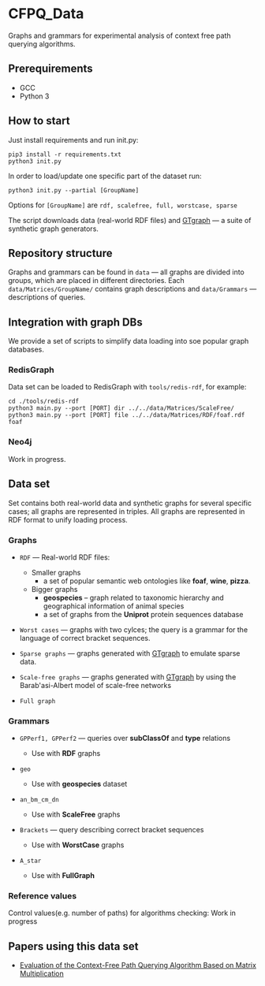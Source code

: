 # CFPQ_Data

Graphs and grammars for experimental analysis of context free path querying algorithms.

## Prerequirements
* GCC
* Python 3

## How to start

Just install requirements and run init.py: 

```
pip3 install -r requirements.txt
python3 init.py
```

In order to load/update one specific part of the dataset run:
```
python3 init.py --partial [GroupName]
```
Options for ```[GroupName]``` are ```rdf, scalefree, full, worstcase, sparse```

The script downloads data (real-world RDF files) and [GTgraph](http://www.cse.psu.edu/~kxm85/software/GTgraph/) — a suite of synthetic graph generators.

## Repository structure

Graphs and grammars can be found in  ```data``` — all graphs are divided into groups, which are placed in different directories. Each ```data/Matrices/GroupName/``` contains graph descriptions and ```data/Grammars``` — descriptions of queries. 

## Integration with graph DBs

We provide a set of scripts to simplify data loading into soe popular graph databases.

### RedisGraph

Data set can be loaded to RedisGraph with ```tools/redis-rdf```, for example:
```
cd ./tools/redis-rdf
python3 main.py --port [PORT] dir ../../data/Matrices/ScaleFree/
python3 main.py --port [PORT] file ../../data/Matrices/RDF/foaf.rdf foaf
```

### Neo4j

Work in progress.

## Data set

Set contains both real-world data and synthetic graphs for several specific cases; all graphs are represented in triples.
All graphs are represented in RDF format to unify loading process.

### Graphs
- ```RDF``` — Real-world RDF files:

  - Smaller graphs
    - a set of popular semantic web ontologies like **foaf**, **wine**, **pizza**.
  - Bigger graphs
    - **geospecies** – graph related to taxonomic hierarchy and geographical information of animal species
    - a set of graphs from the **Uniprot** protein sequences database

- ```Worst cases``` — graphs with two cylces; the query is a grammar for the language of correct bracket sequences.

- ```Sparse graphs``` — graphs generated with [GTgraph](http://www.cse.psu.edu/~kxm85/software/GTgraph/) to emulate sparse data.

- ```Scale-free graphs``` — graphs generated with [GTgraph](http://www.cse.psu.edu/~kxm85/software/GTgraph/) by using the Barab\'asi-Albert model of scale-free networks

- ```Full graph``` 

### Grammars

- ```GPPerf1, GPPerf2``` — queries over **subClassOf** and **type** relations 
  - Use with **RDF** graphs

- ```geo```
  - Use with **geospecies** dataset

- ```an_bm_cm_dn```
  - Use with **ScaleFree** graphs

- ```Brackets``` — query describing correct bracket sequences
  - Use with **WorstCase** graphs

- ```A_star```
  - Use with **FullGraph**

### Reference values

Control values(e.g. number of paths) for algorithms checking: Work in progress

## Papers using this data set

- [Evaluation of the Context-Free Path Querying Algorithm Based on Matrix Multiplication](https://dl.acm.org/citation.cfm?id=3328503)
